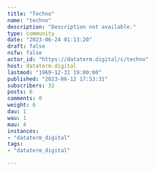 ```yaml
---
title: "Techno" 
name: "techno"
description: "Description not available."
type: community
date: "2023-06-24 01:13:20"
draft: false
nsfw: false
actor_id: "https://dataterm.digital/c/techno"
host: dataterm.digital
lastmod: "1969-12-31 19:00:00"
published: "2023-06-12 17:53:31"
subscribers: 32
posts: 6
comments: 0
weight: 6
dau: 1
wau: 1
mau: 4
instances:
- "dataterm_digital"
tags: 
- "dataterm_digital"

---
```

